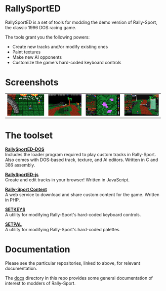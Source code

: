 # RallySportED
RallySportED is a set of tools for modding the demo version of Rally-Sport, the classic 1996 DOS racing game.

The tools grant you the following powers:
- Create new tracks and/or modify existing ones
- Paint textures
- Make new AI opponents
- Customize the game's hard-coded keyboard controls

# Screenshots

<table>
    <tr>
        <td align="center"><img src="screenshots/tiny/rsed.png"></td>
        <td align="center"><img src="screenshots/tiny/rai.png"></td>
        <td align="center"><img src="screenshots/tiny/rtex.png"></td>
        <td align="center"><img src="screenshots/tiny/rgeo-web.png"></td> 
    </tr>
</table>

# The toolset
**[RallySportED-DOS](https://www.github.com/leikareipa/rallysported-dos)**\
Includes the loader program required to play custom tracks in Rally-Sport. Also comes with DOS-based track, texture, and AI editors. Written in C and 386 assembly.

**[RallySportED-js](https://www.github.com/leikareipa/rallysported-js)**\
Create and edit tracks in your browser! Written in JavaScript.

**[Rally-Sport Content](https://www.github.com/leikareipa/rallysport-content)**\
A web service to download and share custom content for the game. Written in PHP.

**[SETKEYS](https://www.github.com/leikareipa/rallysported-setkeys)**\
A utility for modifying Rally-Sport's hard-coded keyboard controls.

**[SETPAL](https://www.github.com/leikareipa/rallysported-setpal)**\
A utility for modifying Rally-Sport's hard-coded palettes.

# Documentation
Please see the particular repositories, linked to above, for relevant documentation.

The [docs](docs/) directory in this repo provides some general documentation of interest to modders of Rally-Sport.
